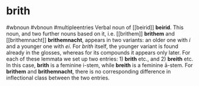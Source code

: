 # brith
#wbnoun
#vbnoun
#multipleentries
Verbal noun of [[beirid]] **beirid**. This noun, and two further nouns based on it, i.e. [[brithem]] **brithem** and [[brithemnacht]] **brithemnacht**, appears in two variants: an older one with *i* and a younger one with *ei*. For *brith* itself, the younger variant is found already in the glosses, whereas for its compounds it appears only later. For each of these lemmata we set up two entries: 1) **brith** etc., and 2) **breith** etc. In this case, **brith** is a feminine i-stem, while **breith** is a feminine ā-stem. For **brithem** and **brithemnacht**, there is no corresponding difference in inflectional class between the two entries.